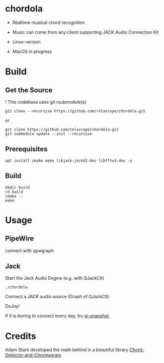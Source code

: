 # chordola

- Realtime musical chord recognition
- Music can come from any client supporting JACK Audio Connection Kit

- Linux-version
- MacOS in progress

Build
=====
Get the Source
--------------
! This codebase uses git rsubmodule(s)

    git clone --recursive https://github.com/relascope/chordola.git

or

    git clone https://github.com/relascope/chordola.git
    git submodule update --init --recursive


Prerequisites
-------------
    apt install cmake make libjack-jackd2-dev libfftw3-dev -y

Build
-----

    mkdir build
    cd build
    cmake ..
    make

Usage
=====
PipeWire
--------
connect with qpwgraph

Jack
----
Start the Jack Audio Engine (e.g. with QJackCtl)

    ./chordola

Connect a JACK audio source (Graph of QJackCtl)



DoJoy!

If it is boring to connect every day, try [aj-snapshot](https://sourceforge.net/projects/aj-snapshot/).


# Credits

Adam Stark developed the math behind in a beautiful library [Chord-Detector-and-Chromagram](https://github.com/adamstark/Chord-Detector-and-Chromagram)

